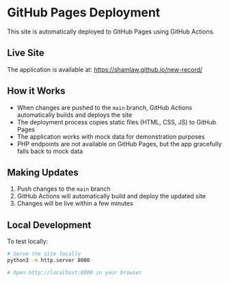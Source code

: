 # GitHub Pages Deployment

This site is automatically deployed to GitHub Pages using GitHub Actions.

## Live Site
The application is available at: https://shamlaw.github.io/new-record/

## How it Works
- When changes are pushed to the `main` branch, GitHub Actions automatically builds and deploys the site
- The deployment process copies static files (HTML, CSS, JS) to GitHub Pages
- The application works with mock data for demonstration purposes
- PHP endpoints are not available on GitHub Pages, but the app gracefully falls back to mock data

## Making Updates
1. Push changes to the `main` branch
2. GitHub Actions will automatically build and deploy the updated site
3. Changes will be live within a few minutes

## Local Development
To test locally:
```bash
# Serve the site locally
python3 -m http.server 8000

# Open http://localhost:8000 in your browser
```